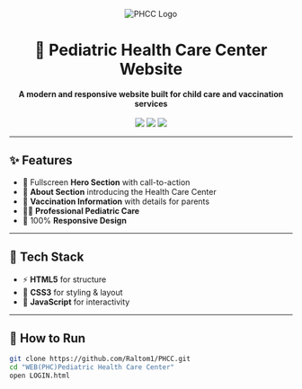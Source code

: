 <p align="center">
  <img src="https://img.icons8.com/color/96/hospital-room.png" alt="PHCC Logo"/>
</p>

<h1 align="center">🏥 Pediatric Health Care Center Website</h1>

<p align="center">
  <b>A modern and responsive website built for child care and vaccination services</b>  
  <br/>
  <br/>
  <img src="https://img.shields.io/badge/HTML5-orange?logo=html5&logoColor=white" />
  <img src="https://img.shields.io/badge/CSS3-blue?logo=css3&logoColor=white" />
  <img src="https://img.shields.io/badge/JavaScript-yellow?logo=javascript&logoColor=black" />
</p>

---

## ✨ Features
- 🎯 Fullscreen **Hero Section** with call-to-action  
- 📖 **About Section** introducing the Health Care Center  
- 💉 **Vaccination Information** with details for parents  
- 👨‍⚕️ **Professional Pediatric Care**  
- 📱 100% **Responsive Design**  

---

## 🚀 Tech Stack
- ⚡ **HTML5** for structure  
- 🎨 **CSS3** for styling & layout  
- 🧩 **JavaScript** for interactivity  

---



## 📂 How to Run
```bash
git clone https://github.com/Raltom1/PHCC.git
cd "WEB(PHC)Pediatric Health Care Center"
open LOGIN.html
